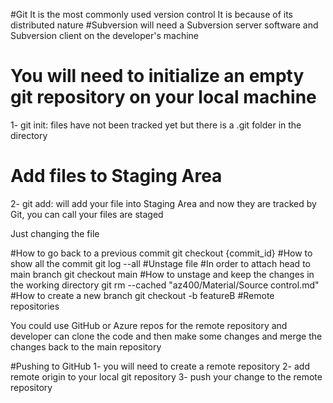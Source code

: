 #Git
It is the most commonly used version control
It is because of its distributed nature
#Subversion
will need a Subversion server software and Subversion client on the developer's machine

# You will need to initialize an empty git repository on your local machine

1- git init: files have not been tracked yet but there is a .git folder in the directory

# Add files to Staging Area

2- git add: will add your file into Staging Area and now they are tracked by Git, you can call your files are staged

Just changing the file

#How to go back to a previous commit
git checkout {commit_id}
#How to show all the commit
git log --all
#Unstage file
#In order to attach head to main branch
git checkout main
#How to unstage and keep the changes in the working directory
git rm --cached "az400/Material/Source control.md"
#How to create a new branch
git checkout -b featureB
#Remote repositories

You could use GitHub or Azure repos for the remote repository and developer can clone the code and then make some changes and merge the changes back to the main repository

#Pushing to GitHub
1- you will need to create a remote repository
2- add remote origin to your local git repository
3- push your change to the remote repository
